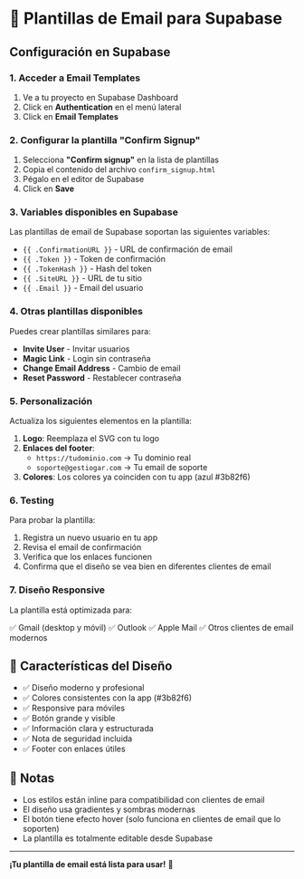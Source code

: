 # 📧 Plantillas de Email para Supabase

## Configuración en Supabase

### 1. Acceder a Email Templates

1. Ve a tu proyecto en Supabase Dashboard
2. Click en **Authentication** en el menú lateral
3. Click en **Email Templates**

### 2. Configurar la plantilla "Confirm Signup"

1. Selecciona **"Confirm signup"** en la lista de plantillas
2. Copia el contenido del archivo `confirm_signup.html`
3. Pégalo en el editor de Supabase
4. Click en **Save**

### 3. Variables disponibles en Supabase

Las plantillas de email de Supabase soportan las siguientes variables:

- `{{ .ConfirmationURL }}` - URL de confirmación de email
- `{{ .Token }}` - Token de confirmación
- `{{ .TokenHash }}` - Hash del token
- `{{ .SiteURL }}` - URL de tu sitio
- `{{ .Email }}` - Email del usuario

### 4. Otras plantillas disponibles

Puedes crear plantillas similares para:

- **Invite User** - Invitar usuarios
- **Magic Link** - Login sin contraseña
- **Change Email Address** - Cambio de email
- **Reset Password** - Restablecer contraseña

### 5. Personalización

Actualiza los siguientes elementos en la plantilla:

1. **Logo**: Reemplaza el SVG con tu logo
2. **Enlaces del footer**: 
   - `https://tudominio.com` → Tu dominio real
   - `soporte@gestiogar.com` → Tu email de soporte
3. **Colores**: Los colores ya coinciden con tu app (azul #3b82f6)

### 6. Testing

Para probar la plantilla:

1. Registra un nuevo usuario en tu app
2. Revisa el email de confirmación
3. Verifica que los enlaces funcionen
4. Confirma que el diseño se vea bien en diferentes clientes de email

### 7. Diseño Responsive

La plantilla está optimizada para:

✅ Gmail (desktop y móvil)
✅ Outlook
✅ Apple Mail
✅ Otros clientes de email modernos

## 🎨 Características del Diseño

- ✅ Diseño moderno y profesional
- ✅ Colores consistentes con la app (#3b82f6)
- ✅ Responsive para móviles
- ✅ Botón grande y visible
- ✅ Información clara y estructurada
- ✅ Nota de seguridad incluida
- ✅ Footer con enlaces útiles

## 📝 Notas

- Los estilos están inline para compatibilidad con clientes de email
- El diseño usa gradientes y sombras modernas
- El botón tiene efecto hover (solo funciona en clientes de email que lo soporten)
- La plantilla es totalmente editable desde Supabase

---

**¡Tu plantilla de email está lista para usar!** 🚀
